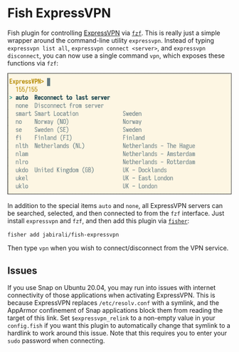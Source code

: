 # Fish ExpressVPN

Fish plugin for controlling [ExpressVPN][1] via [`fzf`][2]. This is really just
a simple wrapper around the command-line utility `expressvpn`. Instead of typing 
`expressvpn list all`, `expressvpn connect <server>`, and `expressvpn disconnect`,
you can now use a single command `vpn`, which exposes these functions via `fzf`:

![screenshot](screenshot.png)

In addition to the special items `auto` and `none`, all ExpressVPN servers 
can be searched, selected, and then connected to from the `fzf` interface.
Just install `expressvpn` and `fzf`, and then add this plugin via [`fisher`][3]:

    fisher add jabirali/fish-expressvpn

Then type `vpn` when you wish to connect/disconnect from the VPN service.

## Issues

If you use Snap on Ubuntu 20.04, you may run into issues with internet
connectivity of those applications when activating ExpressVPN. This is
because ExpressVPN replaces `/etc/resolv.conf` with a symlink, and the
AppArmor confinement of Snap applications block them from reading the
target of this link. Set `$expressvpn_relink` to a non-empty value in 
your `config.fish` if you want this plugin to automatically change 
that symlink to a hardlink to work around this issue. Note that 
this requires you to enter your `sudo` password when connecting.

[1]: https://www.expressvpn.com/
[2]: https://github.com/junegunn/fzf
[3]: https://github.com/jorgebucaran/fisher

